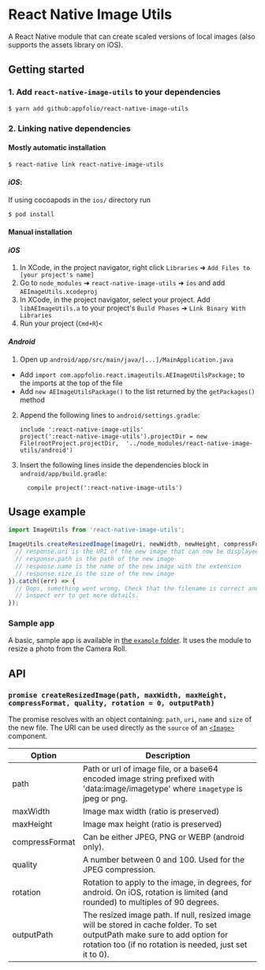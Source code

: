 # React Native Image Utils

A React Native module that can create scaled versions of local images (also supports the assets library on iOS).

## Getting started

### **1. Add `react-native-image-utils` to your dependencies**

```sh
$ yarn add github:appfolio/react-native-image-utils
```

### **2. Linking native dependencies**

#### Mostly automatic installation

```sh
$ react-native link react-native-image-utils
```

#### *iOS*:

If using cocoapods in the `ios/` directory run
```sh
$ pod install
```

#### **Manual installation**

#### *iOS*

1. In XCode, in the project navigator, right click `Libraries` ➜ `Add Files to [your project's name]`
2. Go to `node_modules` ➜ `react-native-image-utils` ➜ `ios` and add `AEImageUtils.xcodeproj`
3. In XCode, in the project navigator, select your project. Add `libAEImageUtils.a` to your project's `Build Phases` ➜ `Link Binary With Libraries`
4. Run your project (`Cmd+R`)<

#### *Android*

1. Open up `android/app/src/main/java/[...]/MainApplication.java`
  - Add `import com.appfolio.react.imageutils.AEImageUtilsPackage;` to the imports at the top of the file
  - Add `new AEImageUtilsPackage()` to the list returned by the `getPackages()` method
2. Append the following lines to `android/settings.gradle`:
  	```
  	include ':react-native-image-utils'
  	project(':react-native-image-utils').projectDir = new File(rootProject.projectDir, 	'../node_modules/react-native-image-utils/android')
  	```
3. Insert the following lines inside the dependencies block in `android/app/build.gradle`:
  	```
      compile project(':react-native-image-utils')
  	```

## Usage example

```javascript
import ImageUtils from 'react-native-image-utils';

ImageUtils.createResizedImage(imageUri, newWidth, newHeight, compressFormat, quality, rotation, outputPath).then((response) => {
  // response.uri is the URI of the new image that can now be displayed, uploaded...
  // response.path is the path of the new image
  // response.name is the name of the new image with the extension
  // response.size is the size of the new image
}).catch((err) => {
  // Oops, something went wrong. Check that the filename is correct and
  // inspect err to get more details.
});
```

### Sample app

A basic, sample app is available in [the `example` folder](https://github.com/bamlab/react-native-image-utils/tree/master/example). It uses the module to resize a photo from the Camera Roll.

## API

### `promise createResizedImage(path, maxWidth, maxHeight, compressFormat, quality, rotation = 0, outputPath)`

The promise resolves with an object containing: `path`, `uri`, `name` and `size` of the new file. The URI can be used directly as the `source` of an [`<Image>`](https://facebook.github.io/react-native/docs/image.html) component.

Option | Description
------ | -----------
path | Path or url of image file, or a base64 encoded image string prefixed with 'data:image/imagetype' where `imagetype` is jpeg or png.
maxWidth | Image max width (ratio is preserved)
maxHeight | Image max height (ratio is preserved)
compressFormat | Can be either JPEG, PNG or WEBP (android only).
quality | A number between 0 and 100. Used for the JPEG compression.
rotation | Rotation to apply to the image, in degrees, for android. On iOS, rotation is limited (and rounded) to multiples of 90 degrees.
outputPath | The resized image path. If null, resized image will be stored in cache folder. To set outputPath make sure to add option for rotation too (if no rotation is needed, just set it to 0).
